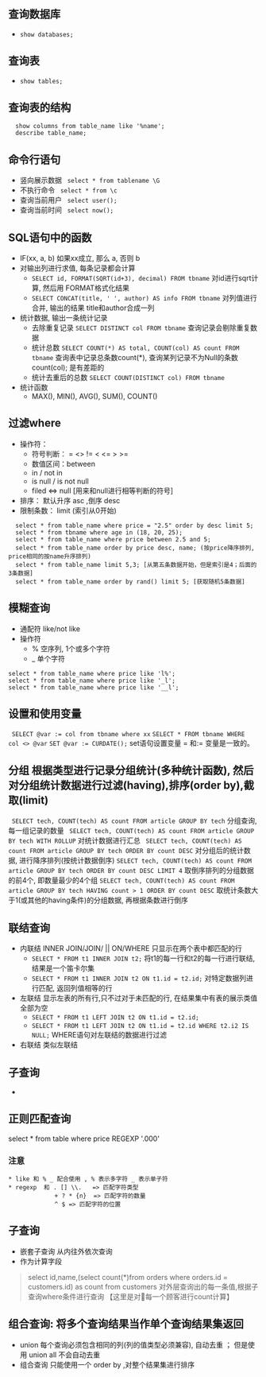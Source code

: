## 查询数据库
* ```show databases;```

## 查询表
* ```show tables;```

## 查询表的结构
```
  show columns from table_name like '%name';
  describe table_name;
```

## 命令行语句
* 竖向展示数据 ``` select * from tablename \G```
* 不执行命令 ``` select * from \c```
* 查询当前用户 ``` select user();```
* 查询当前时间 ``` select now();```

## SQL语句中的函数
* IF(xx, a, b) 如果xx成立, 那么 a, 否则 b
* 对输出列进行求值, 每条记录都会计算
  * ``` SELECT id, FORMAT(SQRT(id+3), decimal) FROM tbname ``` 对id进行sqrt计算, 然后用 FORMAT格式化结果
  * ``` SELECT CONCAT(title, ' ', author) AS info FROM tbname ``` 对列值进行合并, 输出的结果 title和author合成一列
* 统计数据, 输出一条统计记录
  * 去除重复记录 ``` SELECT DISTINCT col FROM tbname ``` 查询记录会剔除重复数据
  * 统计总数 ``` SELECT COUNT(*) AS total, COUNT(col) AS count FROM tbname ``` 查询表中记录总条数count(*), 查询某列记录不为Null的条数count(col); 是有差距的
  * 统计去重后的总数 ``` SELECT COUNT(DISTINCT col) FROM tbname ``` 
* 统计函数  
  * MAX(), MIN(), AVG(), SUM(), COUNT() 

## 过滤where
* 操作符： 
  * 符号判断： =  <>  != <  <=  >  >=  
  * 数值区间：between  
  * in / not in
  * is null / is not null 
  * filed <=> null [用来和null进行相等判断的符号]
* 排序： 默认升序 asc ,倒序 desc
* 限制条数： limit (索引从0开始)
```
  select * from table_name where price = "2.5" order by desc limit 5;
  select * from tbname where age in (18, 20, 25);
  select * from table_name where price between 2.5 and 5;
  select * from table_name order by price desc, name; (按price降序排列, price相同的按name升序排列)
  select * from table_name limit 5,3; [从第五条数据开始，但是索引是4；后面的3条数据]
  select * from table_name order by rand() limit 5; [获取随机5条数据]
```

## 模糊查询
  * 通配符 like/not like
  * 操作符 
    * % 空序列, 1个或多个字符
    * _ 单个字符
```
select * from table_name where price like 'l%';
select * from table_name where price like '_l';
select * from table_name where price like '__l';
```

## 设置和使用变量
``` SELECT @var := col from tbname where xx```
``` SELECT * FROM tbname WHERE col <> @var ```
``` SET @var := CURDATE(); ``` set语句设置变量 = 和:=  变量是一致的。


## 分组 根据类型进行记录分组统计(多种统计函数), 然后对分组统计数据进行过滤(having),排序(order by),截取(limit)
``` SELECT tech, COUNT(tech) AS count FROM article GROUP BY tech``` 分组查询, 每一组记录的数量
``` SELECT tech, COUNT(tech) AS count FROM article GROUP BY tech WITH ROLLUP``` 对统计数据进行汇总
``` SELECT tech, COUNT(tech) AS count FROM article GROUP BY tech ORDER BY count DESC``` 对分组后的统计数据, 进行降序排列(按统计数据倒序)
``` SELECT tech, COUNT(tech) AS count FROM article GROUP BY tech ORDER BY count DESC LIMIT 4 ``` 取倒序排列的分组数据的前4个, 即数量最少的4个组
``` SELECT tech, COUNT(tech) AS count FROM article GROUP BY tech HAVING count > 1 ORDER BY count DESC ``` 取统计条数大于1(或其他的having条件)的分组数据, 再根据条数进行倒序


## 联结查询
* 内联结 INNER JOIN/JOIN/ || ON/WHERE  只显示在两个表中都匹配的行
  * `SELECT * FROM t1 INNER JOIN t2;` 将t1的每一行和t2的每一行进行联结, 结果是一个笛卡尔集
  * `SELECT * FROM t1 INNER JOIN t2 ON t1.id = t2.id;` 对特定数据列进行匹配, 返回列值相等的行
* 左联结  显示左表的所有行,只不过对于未匹配的行, 在结果集中有表的展示类值全部为空
  * `SELECT * FROM t1 LEFT JOIN t2 ON t1.id = t2.id;`  
  * `SELECT * FROM t1 LEFT JOIN t2 ON t1.id = t2.id WHERE t2.i2 IS NULL;`  WHERE语句对左联结的数据进行过滤
* 右联结 类似左联结


## 子查询
*



## 正则匹配查询
<!-- 
    正则 regexp 匹配列数据中符合的行
    操作：
        .   匹配任意一个字符 
        |   或
        []  匹配几个字符之一 [^] 
        \\. 匹配特殊字符.（特殊字符 . + ? * | ) 等）

        * + ?  {n} {n,} {n,m} 指定匹配的数量
        ^ $ 定位符
 -->
 select * from table where price REGEXP '.000'
### 注意
    * like 和 % _ 配合使用 , % 表示多字符 _ 表示单子符
    * regexp  和 . [] \\.   => 匹配字符类型
                 + ? * {n}  => 匹配字符的数量
                 ^ $ => 匹配字符的位置


## 子查询
* 嵌套子查询 从内往外依次查询
* 作为计算字段
> select id,name,(select count(*)from orders where orders.id = customers.id) as count from customers
> 对外层查询出的每一条值,根据子查询where条件进行查询 【这里是对每一个顾客进行count计算】


## 组合查询: 将多个查询结果当作单个查询结果集返回
* union 每个查询必须包含相同的列(列的值类型必须兼容), 自动去重 ； 但是使用 union all 不会自动去重
* 组合查询 只能使用一个 order by ,对整个结果集进行排序
